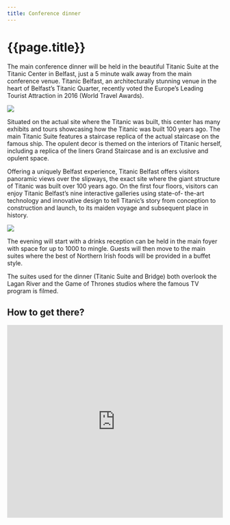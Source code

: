 ```yaml
---
title: Conference dinner
---
```


# {{page.title}}

The main conference dinner will be held in the beautiful Titanic Suite at the Titanic Center in Belfast, just a 5 minute walk away from the main conference venue. Titanic Belfast, an architecturally stunning venue in the heart of Belfast’s Titanic Quarter, recently voted the Europe’s Leading Tourist Attraction in 2016 (World Travel Awards).

<img src="../assets/images/titanic1.jpeg" class="content">

Situated on the actual site where the Titanic was built, this center has many exhibits and tours showcasing how the Titanic was built 100 years ago. The main Titanic Suite features a staircase replica of the actual staircase on the famous ship. The opulent decor is themed on the interiors of Titanic herself, including a replica of the liners Grand Staircase and is an exclusive and opulent space.

Offering a uniquely Belfast experience, Titanic Belfast offers visitors panoramic views over the slipways, the exact site where the giant structure of Titanic was built over 100 years ago. On the first four floors, visitors can enjoy Titanic Belfast’s nine interactive galleries using state-of- the-art technology and innovative design to tell Titanic’s story from conception to construction and launch, to its maiden voyage and subsequent place in history.

<img src="../assets/images/titanic2.jpeg" class="content">

The evening will start with a drinks reception can be held in the main foyer with space for up to 1000 to mingle. Guests will then move to the main suites where the best of Northern Irish foods will be provided in a buffet style.

The suites used for the dinner (Titanic Suite and Bridge) both overlook the Lagan River and the Game of Thrones studios where the famous TV program is filmed.

## How to get there?

<iframe src="https://www.google.com/maps/embed?pb=!1m20!1m8!1m3!1d9244.212666727397!2d-5.9206783!3d54.603056!3m2!1i1024!2i768!4f13.1!4m9!3e2!4m3!3m2!1d54.597792899999995!2d-5.919582!4m3!3m2!1d54.6079769!2d-5.9098853!5e0!3m2!1sen!2suk!4v1491249278070" width="100%" height="450" frameborder="0" style="border:0" allowfullscreen></iframe>